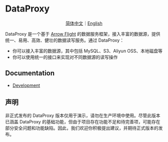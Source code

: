 # DataProxy

<p align="center">
<a href="./README.zh-CN.md">简体中文</a>｜<a href="./README.md">English</a>
</p>

DataProxy 是一个基于 [Arrow Flight](https://arrow.apache.org/docs/format/Flight.html) 的数据服务框架，接入丰富的数据源，提供统一、易用、高效、健壮的数据读写服务。通过 DataProxy：

* 你可以接入丰富的数据源，其中包括 MySQL、S3、Aliyun OSS、本地磁盘等
* 你可以使用统一的接口来实现对不同数据源的读写操作

## Documentation

- [Development](./docs/development/build_dataproxy_cn)

## 声明

非正式发布的 DataProxy 版本仅用于演示，请勿在生产环境中使用。尽管此版本已涵盖 DataProxy 的基础功能，但由于项目存在功能不足和待完善项，可能存在部分安全问题和功能缺陷。因此，我们欢迎你积极提出建议，并期待正式版本的发布。